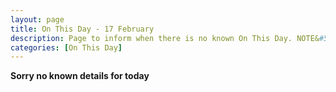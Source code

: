```yaml
---
layout: page
title: On This Day - 17 February
description: Page to inform when there is no known On This Day. NOTE&#58; There may still be comments.
categories: [On This Day]
---
```


**Sorry no known details for today**

